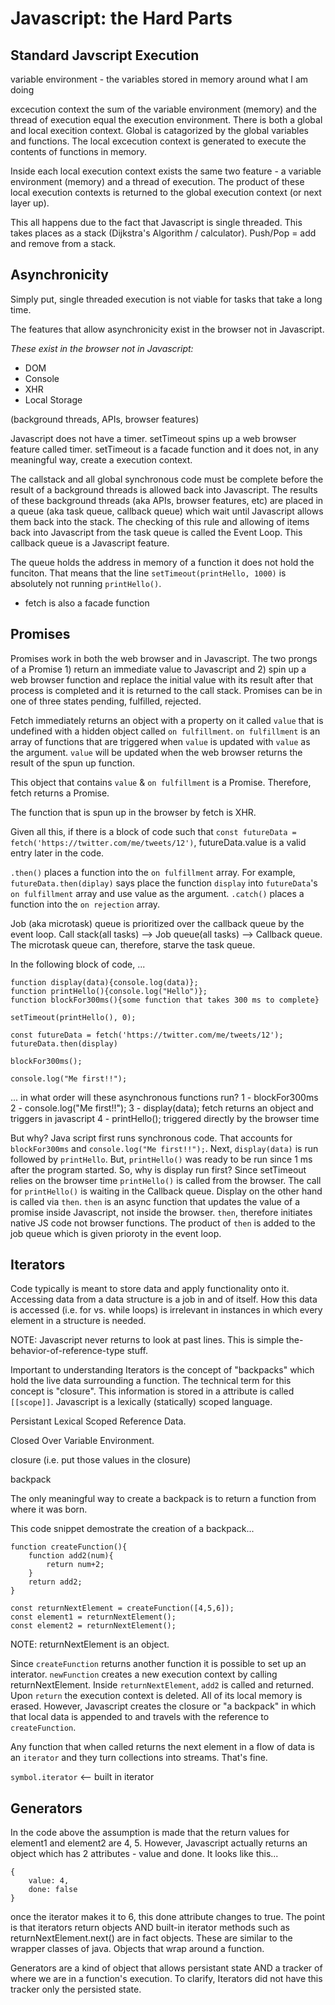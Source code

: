 # Javascript: the Hard Parts

## Standard Javscript Execution

variable environment - the variables stored in memory around what I am doing

excecution context the sum of the variable environment (memory) and the thread of execution equal the execution environment. There is both a global and local execition context. Global is catagorized by the global variables and functions. The local excecution context is generated to execute the contents of functions in memory.

Inside each local execution context exists the same two feature - a variable environment (memory) and a thread of execution. The product of these local execution contexts is returned to the global execution context (or next layer up).

This all happens due to the fact that Javascript is single threaded. This takes places as a stack (Dijkstra's Algorithm / calculator). Push/Pop = add and remove from a stack.

## Asynchronicity

Simply put, single threaded execution is not viable for tasks that take a long time.

The features that allow asynchronicity exist in the browser not in Javascript.

_These exist in the browser not in Javascript:_

- DOM
- Console
- XHR
- Local Storage

(background threads, APIs, browser features)

Javascript does not have a timer. setTimeout spins up a web browser feature called timer. setTimeout is a facade function and it does not, in any meaningful way, create a execution context.

The callstack and all global synchronous code must be complete before the result of a background threads is allowed back into Javascript. The results of these background threads (aka APIs, browser features, etc) are placed in a queue (aka task queue, callback queue) which wait until Javascript allows them back into the stack. The checking of this rule and allowing of items back into Javascript from the task queue is called the Event Loop. This callback queue is a Javascript feature.

The queue holds the address in memory of a function it does not hold the funciton. That means that the line `setTimeout(printHello, 1000)` is absolutely not running `printHello()`.

- fetch is also a facade function

## Promises

Promises work in both the web browser and in Javascript. The two prongs of a Promise 1) return an immediate value to Javascript and 2) spin up a web browser function and replace the initial value with its result after that process is completed and it is returned to the call stack. Promises can be in one of three states pending, fulfilled, rejected.

Fetch immediately returns an object with a property on it called `value` that is undefined with a hidden object called `on fulfillment`. `on fulfillment` is an array of functions that are triggered when `value` is updated with `value` as the argument. `value` will be updated when the web browser returns the result of the spun up function.

This object that contains `value` & `on fulfillment` is a Promise. Therefore, fetch returns a Promise.

The function that is spun up in the browser by fetch is XHR.

Given all this, if there is a block of code such that `const futureData = fetch('https://twitter.com/me/tweets/12')`, futureData.value is a valid entry later in the code.

`.then()` places a function into the `on fulfillment` array. For example, `futureData.then(diplay)` says place the function `display` into `futureData`'s `on fulfillment` array and use value as the argument. `.catch()` places a function into the `on rejection` array.

Job (aka microtask) queue is prioritized over the callback queue by the event loop. Call stack(all tasks) --> Job queue(all tasks) --> Callback queue. The microtask queue can, therefore, starve the task queue.

In the following block of code, ...

```
function display(data){console.log(data)};
function printHello(){console.log("Hello")};
function blockFor300ms(){some function that takes 300 ms to complete}

setTimeout(printHello(), 0);

const futureData = fetch('https://twitter.com/me/tweets/12');
futureData.then(display)

blockFor300ms();

console.log("Me first!!");
```

... in what order will these asynchronous functions run?
1 - blockFor300ms
2 - console.log("Me first!!");
3 - display(data); fetch returns an object and triggers in javascript
4 - printHello(); triggered directly by the browser time

But why? Java script first runs synchronous code. That accounts for `blockFor300ms` and `console.log("Me first!!");`. Next, `display(data)` is run followed by `printHello`. But, `printHello()` was ready to be run since 1 ms after the program started. So, why is display run first? Since setTimeout relies on the browser time `printHello()` is called from the browser. The call for `printHello()` is waiting in the Callback queue. Display on the other hand is called via `then`. `then` is an async function that updates the value of a promise inside Javascript, not inside the browser. `then`, therefore initiates native JS code not browser functions. The product of `then` is added to the job queue which is given prioroty in the event loop.

## Iterators

Code typically is meant to store data and apply functionality onto it. Accessing data from a data structure is a job in and of itself. How this data is accessed (i.e. for vs. while loops) is irrelevant in instances in which every element in a structure is needed.

NOTE: Javascript never returns to look at past lines. This is simple the-behavior-of-reference-type stuff.

Important to understanding Iterators is the concept of "backpacks" which hold the live data surrounding a function. The technical term for this concept is "closure". This information is stored in a attribute is called `[[scope]]`. Javascript is a lexically (statically) scoped language.

Persistant Lexical Scoped Reference Data.

Closed Over Variable Environment.

closure (i.e. put those values in the closure)

backpack

The only meaningful way to create a backpack is to return a function from where it was born.

This code snippet demostrate the creation of a backpack...

```
function createFunction(){
    function add2(num){
        return num+2;
    }
    return add2;
}

const returnNextElement = createFunction([4,5,6]);
const element1 = returnNextElement();
const element2 = returnNextElement();
```

NOTE: returnNextElement is an object.

Since `createFunction` returns another function it is possible to set up an interator. `newFunction` creates a new execution context by calling returnNextElement. Inside `returnNextElement`, `add2` is called and returned. Upon `return` the execution context is deleted. All of its local memory is erased. However, Javascript creates the closure or "a backpack" in which that local data is appended to and travels with the reference to `createFunction`.

Any function that when called returns the next element in a flow of data is an `iterator` and they turn collections into streams. That's fine.

`symbol.iterator` <-- built in iterator

## Generators

In the code above the assumption is made that the return values for element1 and element2 are 4, 5. However, Javascript actually returns an object which has 2 attributes - value and done. It looks like this...

```
{
    value: 4,
    done: false
}
```

once the iterator makes it to 6, this done attribute changes to true. The point is that iterators return objects AND built-in iterator methods such as returnNextElement.next() are in fact objects. These are similar to the wrapper classes of java. Objects that wrap around a function.

Generators are a kind of object that allows persistant state AND a tracker of where we are in a function's execution. To clarify, Iterators did not have this tracker only the persisted state.
